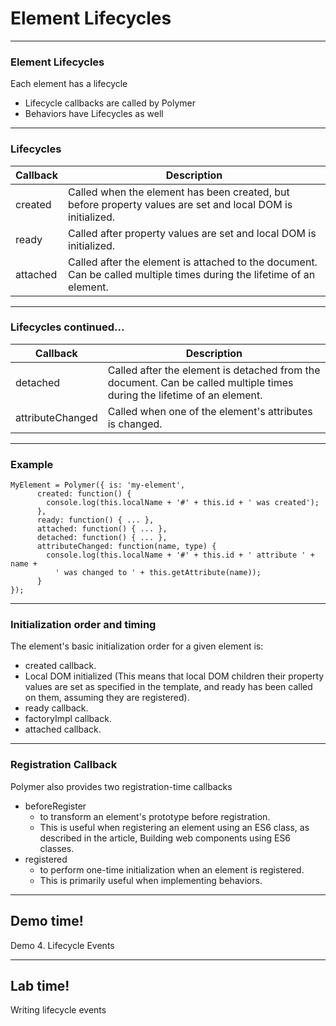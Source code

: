 # Element Lifecycles

---
### Element Lifecycles

Each element has a lifecycle 

* Lifecycle callbacks are called by Polymer
* Behaviors have Lifecycles as well

---
### Lifecycles

| Callback | Description|
|---|---|
|created|Called when the element has been created, but before property values are set and local DOM is initialized. 
|ready|Called after property values are set and local DOM is initialized. 
|attached| Called after the element is attached to the document. Can be called multiple times during the lifetime of an element. 

---
### Lifecycles continued...

| Callback | Description|
|---|---|
|detached|	Called after the element is detached from the document. Can be called multiple times during the lifetime of an element. 
|attributeChanged|Called when one of the element's attributes is changed. 

---
### Example
```
MyElement = Polymer({ is: 'my-element',
      created: function() {
        console.log(this.localName + '#' + this.id + ' was created');
      },
      ready: function() { ... },
      attached: function() { ... },
      detached: function() { ... },
      attributeChanged: function(name, type) {
        console.log(this.localName + '#' + this.id + ' attribute ' + name +
          ' was changed to ' + this.getAttribute(name));
      }
});
```

---
### Initialization order and timing

The element's basic initialization order for a given element is:

* created callback.
* Local DOM initialized (This means that local DOM children 
 their property values are set as specified in the template, 
 and ready has been called on them, assuming they are 
 registered).
* ready callback.
* factoryImpl callback.
* attached callback.

---
### Registration Callback

Polymer also provides two registration-time callbacks
* beforeRegister
    - to transform an element's prototype before registration. 
    - This is useful when registering an element using an ES6 class, as described in the article, Building web components using ES6 classes.
* registered
    - to perform one-time initialization when an element is registered. 
    - This is primarily useful when implementing behaviors.


---
<!-- .slide: data-background="url('images/demo.jpg')" --> 
<!-- .slide: class="lab" -->
## Demo time!
Demo 4. Lifecycle Events

---
<!-- .slide: data-background="url('images/lab2.jpg')" --> 
<!-- .slide: class="lab" -->
## Lab time!
Writing lifecycle events
